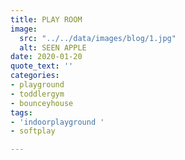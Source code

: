 ```yaml
---
title: PLAY ROOM
image:
  src: "../../data/images/blog/1.jpg"
  alt: SEEN APPLE
date: 2020-01-20
quote_text: ''
categories:
- playground
- toddlergym
- bounceyhouse
tags:
- 'indoorplayground '
- softplay

---
```

